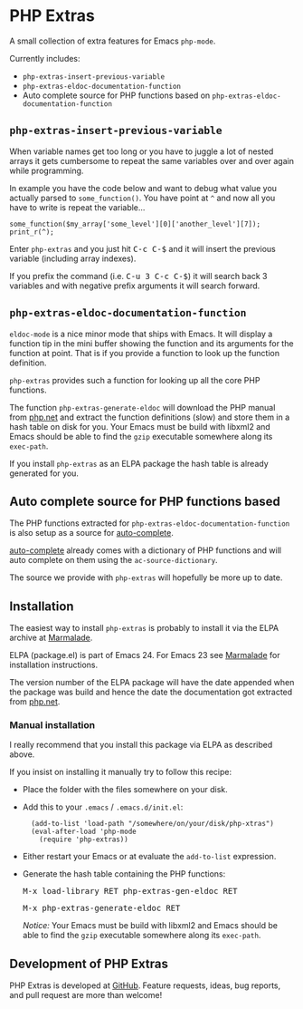 # PHP Extras

A small collection of extra features for Emacs `php-mode`.

Currently includes:

  * `php-extras-insert-previous-variable`
  * `php-extras-eldoc-documentation-function`
  * Auto complete source for PHP functions based on
    `php-extras-eldoc-documentation-function`


## `php-extras-insert-previous-variable`

When variable names get too long or you have to juggle a lot of nested
arrays it gets cumbersome to repeat the same variables over and over
again while programming.

In example you have the code below and want to debug what value you
actually parsed to `some_function()`. You have point at `^` and now
all you have to write is repeat the variable...

    some_function($my_array['some_level'][0]['another_level'][7]);
    print_r(^);

Enter `php-extras` and you just hit <kbd>C-c C-$</kbd> and it will
insert the previous variable (including array indexes).

If you prefix the command (i.e. <kbd>C-u 3 C-c C-$</kbd>) it will
search back 3 variables and with negative prefix arguments it will
search forward.


## `php-extras-eldoc-documentation-function`

`eldoc-mode` is a nice minor mode that ships with Emacs. It will
display a function tip in the mini buffer showing the function and its
arguments for the function at point. That is if you provide a function
to look up the function definition.

`php-extras` provides such a function for looking up all the core PHP
functions.

The function `php-extras-generate-eldoc` will download the PHP manual
from [php.net](http://php.net) and extract the function definitions
(slow) and store them in a hash table on disk for you. Your Emacs must
be build with libxml2 and Emacs should be able to find the `gzip`
executable somewhere along its `exec-path`.

If you install `php-extras` as an ELPA package the hash table is
already generated for you.


## Auto complete source for PHP functions based

The PHP functions extracted for
`php-extras-eldoc-documentation-function` is also setup as a source for
[auto-complete](http://cx4a.org/software/auto-complete).

[auto-complete](http://cx4a.org/software/auto-complete) already comes
with a dictionary of PHP functions and will auto complete on them
using the `ac-source-dictionary`.

The source we provide with `php-extras` will hopefully be more up to
date.


## Installation

The easiest way to install `php-extras` is probably to install it via
the ELPA archive at
[Marmalade](http://marmalade-repo.org/packages/php-extras).

ELPA (package.el) is part of Emacs 24. For Emacs 23 see
[Marmalade](http://marmalade-repo.org) for installation instructions.

The version number of the ELPA package will have the date appended
when the package was build and hence the date the documentation got
extracted from [php.net](http://php.net).


### Manual installation

I really recommend that you install this package via ELPA as
described above.

If you insist on installing it manually try to follow this recipe:

* Place the folder with the files somewhere on your disk.

* Add this to your `.emacs` / `.emacs.d/init.el`:

        (add-to-list 'load-path "/somewhere/on/your/disk/php-xtras")
        (eval-after-load 'php-mode
          (require 'php-extras))

* Either restart your Emacs or at evaluate the `add-to-list`
  expression.

* Generate the hash table containing the PHP functions:

   <kbd>M-x load-library RET php-extras-gen-eldoc RET</kbd>

   <kbd>M-x php-extras-generate-eldoc RET</kbd>

   _Notice:_ Your Emacs must be build with libxml2 and Emacs should be
   able to find the `gzip` executable somewhere along its `exec-path`.


## Development of PHP Extras

PHP Extras is developed at
[GitHub](https://github.com/arnested/php-extras).  Feature requests,
ideas, bug reports, and pull request are more than welcome!
